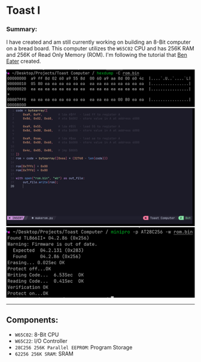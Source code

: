 # Toast I
### Summary:
I have created and am still currently working on building an 8-Bit computer on a bread board. This computer utilizes the `W65C02` CPU and has 256K RAM and 256K of Read Only Memory (ROM). I'm following the tutorial that [Ben Eater](https://eater.net/6502) created. 

![test image](https://github.com/weber-cooper-maitoza/Toast_Computer/blob/main/images/HexDump_of_simple_program.png?raw=true)
![test image](https://github.com/weber-cooper-maitoza/Toast_Computer/blob/main/images/Python_MachineCode_generator.png?raw=true)
![test image](https://github.com/weber-cooper-maitoza/Toast_Computer/blob/main/images/Writing_to_eeprom.png?raw=true)

---
## Components:
- `W65C02`: 8-Bit CPU
- `W65C22`: I/O Controller
- `28C256 256K Parallel EEPROM`: Program Storage
- `62256 256K SRAM`: SRAM
